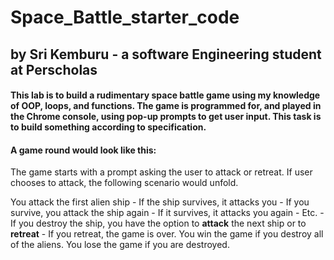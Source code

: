 # Space_Battle_starter_code
## by **Sri Kemburu - a software Engineering student at Perscholas**
#### This lab is to build a rudimentary **space battle** game using my knowledge of OOP, loops, and functions. The game is programmed for, and played in the Chrome console, using pop-up prompts to get user input. This task is to **build something according to specification**.

#### A game round would look like this: 

The game starts with a prompt asking the user to attack or retreat. If user chooses to attack, the following scenario would unfold.

You attack the first alien ship - If the ship survives, it attacks you - If you survive, you attack the ship again - If it survives, it attacks you again - Etc. - If you destroy the ship, you have the option to **attack** the next ship or to **retreat** - If you retreat, the game is over. You win the game if you destroy all of the aliens. You lose the game if you are destroyed.